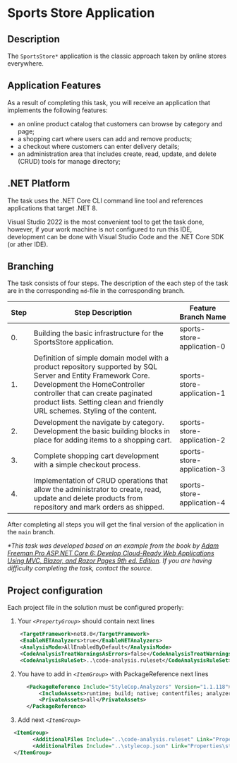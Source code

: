 # Sports Store Application

## Description

The `SportsStore*` application is the classic approach taken by online stores everywhere.

## Application Features

As a result of completing this task, you will receive an application that implements the following features:

- an online product catalog that customers can browse by category and page;
- a shopping cart where users can add and remove products;
- a checkout where customers can enter delivery details;
- an administration area that includes create, read, update, and delete (CRUD) tools for manage directory;

## .NET Platform

The task uses the .NET Core CLI command line tool and references applications that target .NET 8.

Visual Studio 2022 is the most convenient tool to get the task done, however, if your work machine is not configured to run this IDE, development can be done with Visual Studio Code and the .NET Core SDK (or ather IDE).

## Branching

The task consists of four steps. The description of the each step of the task are in the corresponding `md`-file in the corresponding branch.

| Step | Step Description                                                                                                                                                                                                                                                  | Feature Branch Name        |
| ---- | ----------------------------------------------------------------------------------------------------------------------------------------------------------------------------------------------------------------------------------------------------------------- | -------------------------- |
| 0.   | Building the basic infrastructure for the SportsStore application.                                                                                                                                                                                                | sports-store-application-0 |
| 1.   | Definition of simple domain model with a product repository supported by SQL Server and Entity Framework Core. Development the HomeController controller that can create paginated product lists. Setting clean and friendly URL schemes. Styling of the content. | sports-store-application-1 |
| 2.   | Development the navigate by category. Development the basic building blocks in place for adding items to a shopping cart.                                                                                                                                         | sports-store-application-2 |
| 3.   | Complete shopping cart development with a simple checkout process.                                                                                                                                                                                                | sports-store-application-3 |
| 4.   | Implementation of CRUD operations that allow the administrator to create, read, update and delete products from repository and mark orders as shipped.                                                                                                            | sports-store-application-4 |

After completing all steps you will get the final version of the application in the `main` branch.

_\*This task was developed based on an example from the book by [Adam Freeman Pro ASP.NET Core 6: Develop Cloud-Ready Web Applications Using MVC, Blazor, and Razor Pages 9th ed. Edition](https://www.amazon.com/Pro-ASP-NET-Core-Cloud-Ready-Applications/dp/1484279565). If you are having difficulty completing the task, contact the source._

## Project configuration

Each project file in the solution must be configured properly:

1. Your _`<PropertyGroup>`_ should contain next lines

```xml
    <TargetFramework>net8.0</TargetFramework>
    <EnableNETAnalyzers>true</EnableNETAnalyzers>
    <AnalysisMode>AllEnabledByDefault</AnalysisMode>
    <CodeAnalysisTreatWarningsAsErrors>false</CodeAnalysisTreatWarningsAsErrors>
    <CodeAnalysisRuleSet>..\code-analysis.ruleset</CodeAnalysisRuleSet>
```

2. You have to add in _`<ItemGroup>`_ with PackageReference next lines

```xml
      <PackageReference Include="StyleCop.Analyzers" Version="1.1.118">
          <IncludeAssets>runtime; build; native; contentfiles; analyzers; buildtransitive</IncludeAssets>
          <PrivateAssets>all</PrivateAssets>
      </PackageReference>
```

3. Add next _`<ItemGroup>`_

```xml
  <ItemGroup>
		<AdditionalFiles Include="..\code-analysis.ruleset" Link="Properties\code-analysis.ruleset" />
		<AdditionalFiles Include="..\stylecop.json" Link="Properties\stylecop.json" />
  </ItemGroup>
```
